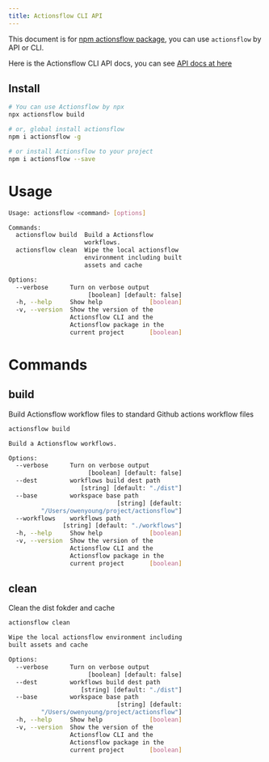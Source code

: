 ```yaml
---
title: Actionsflow CLI API
---
```


This document is for [npm actionsflow package](https://www.npmjs.com/package/actionsflow), you can use `actionsflow` by API or CLI.

Here is the Actionsflow CLI API docs, you can see [API docs at here](/docs/reference/2-api.md)

## Install

```bash
# You can use Actionsflow by npx
npx actionsflow build

# or, global install actionsflow
npm i actionsflow -g

# or install Actionsflow to your project
npm i actionsflow --save
```

# Usage

```bash
Usage: actionsflow <command> [options]

Commands:
  actionsflow build  Build a Actionsflow
                     workflows.
  actionsflow clean  Wipe the local actionsflow
                     environment including built
                     assets and cache

Options:
  --verbose      Turn on verbose output
                      [boolean] [default: false]
  -h, --help     Show help             [boolean]
  -v, --version  Show the version of the
                 Actionsflow CLI and the
                 Actionsflow package in the
                 current project       [boolean]
```

# Commands

## build

Build Actionsflow workflow files to standard Github actions workflow files

```bash
actionsflow build

Build a Actionsflow workflows.

Options:
  --verbose      Turn on verbose output
                      [boolean] [default: false]
  --dest         workflows build dest path
                    [string] [default: "./dist"]
  --base         workspace base path
                              [string] [default:
         "/Users/owenyoung/project/actionsflow"]
  --workflows    workflows path
               [string] [default: "./workflows"]
  -h, --help     Show help             [boolean]
  -v, --version  Show the version of the
                 Actionsflow CLI and the
                 Actionsflow package in the
                 current project       [boolean]
```

## clean

Clean the dist fokder and cache

```bash
actionsflow clean

Wipe the local actionsflow environment including
built assets and cache

Options:
  --verbose      Turn on verbose output
                      [boolean] [default: false]
  --dest         workflows build dest path
                    [string] [default: "./dist"]
  --base         workspace base path
                              [string] [default:
         "/Users/owenyoung/project/actionsflow"]
  -h, --help     Show help             [boolean]
  -v, --version  Show the version of the
                 Actionsflow CLI and the
                 Actionsflow package in the
                 current project       [boolean]
```
